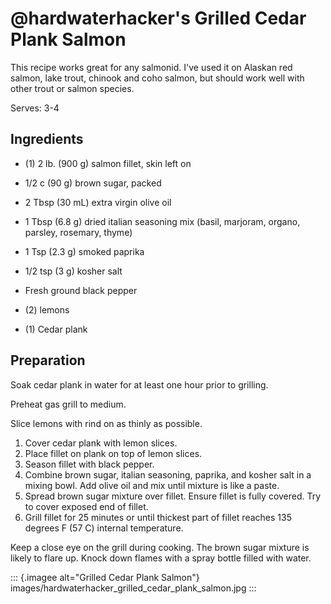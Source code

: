 # \@hardwaterhacker's Grilled Cedar Plank Salmon

This recipe works great for any salmonid. I've used it on Alaskan red
salmon, lake trout, chinook and coho salmon, but should work well with
other trout or salmon species.

Serves: 3-4

## Ingredients

-   (1) 2 lb. (900 g) salmon fillet, skin left on

-   1/2 c (90 g) brown sugar, packed

-   2 Tbsp (30 mL) extra virgin olive oil

-   1 Tbsp (6.8 g) dried italian seasoning mix (basil, marjoram, organo,
    parsley, rosemary, thyme)

-   1 Tsp (2.3 g) smoked paprika

-   1/2 tsp (3 g) kosher salt

-   Fresh ground black pepper

-   (2) lemons

-   (1) Cedar plank

## Preparation

Soak cedar plank in water for at least one hour prior to grilling.

Preheat gas grill to medium.

Slice lemons with rind on as thinly as possible.

1.  Cover cedar plank with lemon slices.
2.  Place fillet on plank on top of lemon slices.
3.  Season fillet with black pepper.
4.  Combine brown sugar, italian seasoning, paprika, and kosher salt in
    a mixing bowl. Add olive oil and mix until mixture is like a paste.
5.  Spread brown sugar mixture over fillet. Ensure fillet is fully
    covered. Try to cover exposed end of fillet.
6.  Grill fillet for 25 minutes or until thickest part of fillet reaches
    135 degrees F (57 C) internal temperature.

Keep a close eye on the grill during cooking. The brown sugar mixture is
likely to flare up. Knock down flames with a spray bottle filled with
water.

::: {.imagee alt="Grilled Cedar Plank Salmon"}
images/hardwaterhacker_grilled_cedar_plank_salmon.jpg
:::
